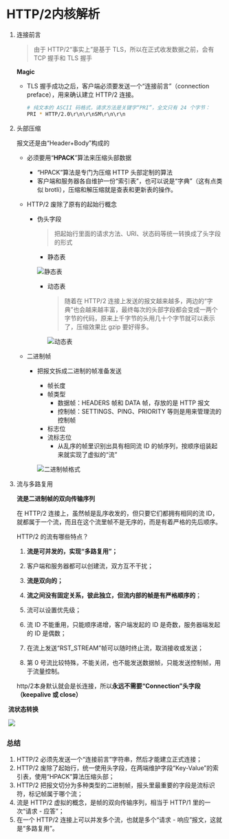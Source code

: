 # HTTP/2内核解析



1. 连接前言

   > 由于 HTTP/2“事实上”是基于 TLS，所以在正式收发数据之前，会有 TCP 握手和 TLS 握手

   **Magic**

   - TLS 握手成功之后，客户端必须要发送一个“连接前言”（connection preface），用来确认建立 HTTP/2 连接。

     ```bash
     # 纯文本的 ASCII 码格式，请求方法是关键字“PRI”，全文只有 24 个字节：
     PRI * HTTP/2.0\r\n\r\nSM\r\n\r\n
     ```

     

2. 头部压缩

   报文还是由“Header+Body”构成的

   - 必须要用“**HPACK**”算法来压缩头部数据

     - “HPACK”算法是专门为压缩 HTTP 头部定制的算法
     - 客户端和服务器各自维护一份“索引表”，也可以说是“字典”（这有点类似 brotli），压缩和解压缩就是查表和更新表的操作。

   - HTTP/2 废除了原有的起始行概念

     - 伪头字段

       > 把起始行里面的请求方法、URI、状态码等统一转换成了头字段的形式

       - 静态表

       ![静态表](https://static001.geekbang.org/resource/image/76/0c/769dcf953ddafc4573a0b4c3f0321f0c.png)

       - 动态表

         > 随着在 HTTP/2 连接上发送的报文越来越多，两边的“字典”也会越来越丰富，最终每次的头部字段都会变成一两个字节的代码，原来上千字节的头用几十个字节就可以表示了，压缩效果比 gzip 要好得多。

         ![动态表](https://static001.geekbang.org/resource/image/5f/6f/5fa90e123c68855140e2b40f4f73c56f.png)

   - 二进制帧

     - 把报文拆成二进制的帧准备发送

       - 帧长度
       - 帧类型
         - 数据帧：HEADERS 帧和 DATA 帧，存放的是 HTTP 报文
         - 控制帧：SETTINGS、PING、PRIORITY 等则是用来管理流的控制帧
       - 标志位
       - 流标志位
         - 从乱序的帧里识别出具有相同流 ID 的帧序列，按顺序组装起来就实现了虚拟的“流”

       ![二进制帧格式](https://static001.geekbang.org/resource/image/61/e3/615b49f9d13de718a34b9b98359066e3.png)



3. 流与多路复用

   **流是二进制帧的双向传输序列**

   在 HTTP/2 连接上，虽然帧是乱序收发的，但只要它们都拥有相同的流 ID，就都属于一个流，而且在这个流里帧不是无序的，而是有着严格的先后顺序。

   HTTP/2 的流有哪些特点？

   1. **流是可并发的，实现“多路复用”；**

   2. 客户端和服务器都可以创建流，双方互不干扰；
   3. **流是双向的；**
   4. **流之间没有固定关系，彼此独立，但流内部的帧是有严格顺序的**；
   5. 流可以设置优先级；
   6. 流 ID 不能重用，只能顺序递增，客户端发起的 ID 是奇数，服务器端发起的 ID 是偶数；
   7. 在流上发送“RST_STREAM”帧可以随时终止流，取消接收或发送；
   8. 第 0 号流比较特殊，不能关闭，也不能发送数据帧，只能发送控制帧，用于流量控制。

   http/2本身默认就会是长连接，所以**永远不需要“Connection”头字段（keepalive 或 close）**



​	**流状态转换**

​		![](https://static001.geekbang.org/resource/image/d3/b4/d389ac436d8100406a4a488a69563cb4.png)





### 总结

1. HTTP/2 必须先发送一个“连接前言”字符串，然后才能建立正式连接；
2. HTTP/2 废除了起始行，统一使用头字段，在两端维护字段“Key-Value”的索引表，使用“HPACK”算法压缩头部；
3. HTTP/2 把报文切分为多种类型的二进制帧，报头里最重要的字段是流标识符，标记帧属于哪个流；
4. 流是 HTTP/2 虚拟的概念，是帧的双向传输序列，相当于 HTTP/1 里的一次“请求 - 应答”；
5. 在一个 HTTP/2 连接上可以并发多个流，也就是多个“请求 - 响应”报文，这就是“多路复用”。



















